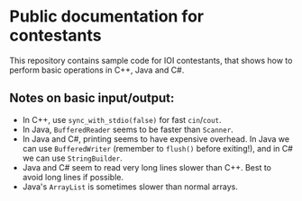 # Public documentation for contestants

This repository contains sample code for IOI contestants, that shows how to perform basic operations in C++, Java and C#.

## Notes on basic input/output:
* In C++, use `sync_with_stdio(false)` for fast `cin`/`cout`.
* In Java, `BufferedReader` seems to be faster than `Scanner`.
* In Java and C#, printing seems to have expensive overhead. In Java we can use `BufferedWriter` (remember to `flush()` before exiting!), and in C# we can use `StringBuilder`.
* Java and C# seem to read very long lines slower than C++. Best to avoid long lines if possible.
* Java's `ArrayList` is sometimes slower than normal arrays.
